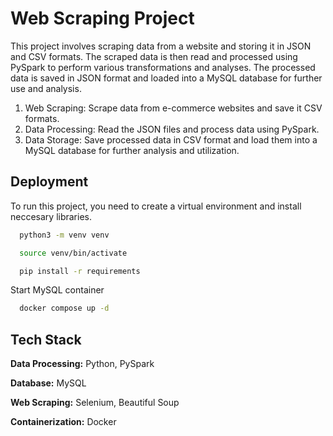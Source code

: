 # Web Scraping Project

This project involves scraping data from a website and storing it in JSON and CSV formats. The scraped data is then read and processed using PySpark to perform various transformations and analyses. The processed data is saved in JSON format and loaded into a MySQL database for further use and analysis.

1. Web Scraping: Scrape data from e-commerce websites and save it CSV formats.
2. Data Processing: Read the JSON files and process data using PySpark.
3. Data Storage: Save processed data in CSV format and load them into a MySQL database for further analysis and utilization.

## Deployment

 To run this project, you need to create a virtual environment and install neccesary libraries.

``` bash
  python3 -m venv venv

  source venv/bin/activate

  pip install -r requirements
```

Start MySQL container
``` bash
  docker compose up -d
```

## Tech Stack

**Data Processing:** Python, PySpark

**Database:** MySQL

**Web Scraping:** Selenium, Beautiful Soup

**Containerization:** Docker


